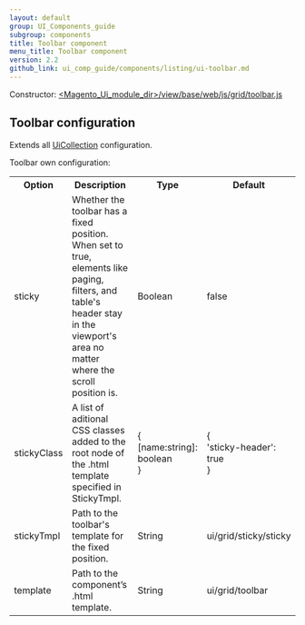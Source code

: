 ```yaml
---
layout: default
group: UI_Components_guide
subgroup: components
title: Toolbar component
menu_title: Toolbar component
version: 2.2
github_link: ui_comp_guide/components/listing/ui-toolbar.md
---
```


Constructor: [<Magento_Ui_module_dir>/view/base/web/js/grid/toolbar.js]({{site.mage2200url}}app/code/Magento/Ui/view/base/web/js/grid/toolbar.js)

## Toolbar configuration

Extends all [UiCollection]({{page.baseurl}}ui_comp_guide/concepts/ui_comp_uicollection_concept.html) configuration.

Toolbar own configuration:
<table>
  <tr>
    <th>Option</th>
    <th>Description</th>
    <th>Type</th>
    <th>Default</th>
  </tr>
  <tr>
    <td>sticky</td>
    <td>Whether the toolbar has a fixed position. When set to true, elements like paging, filters, and table's header stay in the viewport's area no matter where the scroll position is.</td>
    <td>Boolean</td>
    <td>false</td>
  </tr>
  <tr>
    <td>stickyClass</td>
    <td>A list of aditional CSS classes added to the root node of the .html template specified in StickyTmpl.</td>
    <td>{<br>[name:string]: boolean<br>}</td>
    <td>{<br>'sticky-header': true<br>}</td>
  </tr>
  <tr>
    <td>stickyTmpl</td>
    <td>Path to the toolbar's template for the fixed position.</td>
    <td>String</td>
    <td>ui/grid/sticky/sticky</td>
  </tr>
  <tr>
    <td>template</td>
    <td>Path to the component’s .html template.</td>
    <td>String</td>
    <td>ui/grid/toolbar</td>
  </tr>
</table>